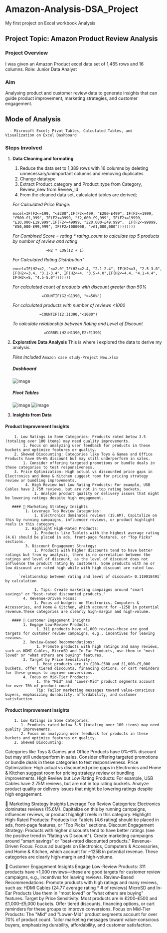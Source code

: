 # Amazon-Analysis-DSA_Project
My first project on Excel workbook Analysis

 ## Project Topic: Amazon Product Review Analysis
 ### Project Overview
 I was given an Amazon Product excel data set of 1,465 rows and 16 columns.
 Role: Junior Data Analyst
 ### Aim 
 Analysing product and customer review data to generate insights that can guide product improvement, marketing strategies, and customer engagement.
 
 ## Mode of Analysis
      - Microsoft Excel; Pivot Tables, Calculated Tables, and Visualization on Excel Dashboard
 ### Steps Involved
  1. **Data Cleaning and formating**
      1. Reduce the data set to 1,389 rows with 16 columns by deleting unnecessary/unimportant columns and removing duplicates
      2. Change datatype
      3. Extract Product_category and Product_type from Category, Review_new from Review_id
      4. From the cleaned data set, calculated tables are derived;

       *For Calculated Price Range*:
             <pre>
            ```excel=IF(F2<=199, "<£200",IF(F2<=499, "£200-£499",
             IF(F2<=1999, "£500-£1,999", IF(F2<=9999, "£2,000-£9,999",
             IF(F2<=19999, "£10,000-£19,999",IF(F2<=49999, "£20,000-£49,999", 
             IF(F2<=99999, "£50,000-£99,999", IF(F2>1000000, ">£1,000,000")))))))) ```
         </pre>

        *For Combined Score = rating * rating_count to calculate top 5 products by number of review and rating*

                        =H2 * LOG(I2 + 1) 

        *For Calculated Rating Distribution"*
                <pre>
                ``` excel=IF(H2<=2, "<=2.0",IF(H2<=2.4, "2.1-2.4",
                    IF(H2<=3, "2.5-3.0", IF(H2<=3.4, "3.1-3.4",
                    IF(H2<=4, "3.5-4.0",IF(H2<=4.4, "4.1-4.4", IF(H2<=5, "4.5-5.0"))))))) ```
                </pre>
                
        *For calculated count of products with discount greater than 50%*

                      =COUNTIF(G2:G1390, ">=50%")
     
        *For calculated products with number of reviews <1000*

                     =COUNTIF(I2:I1390,"<1000")

        *To calculate relationship between Rating and Level of Discount*

                       =CORREL(H2:H1390,E2:E1390)
     
   2. **Explorative Data Analysis**
          This is where i explored the data to derive my analysis.

      *Files Included*
           `Amazon case study-Project New.xlsx`

       ##### Dashboard
        ![image](https://github.com/user-attachments/assets/e904e763-2c97-45bd-b6df-518271fccf10)
       ##### Pivot Tables
        ![image](https://github.com/user-attachments/assets/5634429a-bd59-460c-bded-cf26e2a5409e)
        ![image](https://github.com/user-attachments/assets/9a7ed91b-ac70-423d-9bcd-7e5e8136b96d)

   3.  **Insights from Data**

   #### Product Improvement Insights
        1. Low Ratings in Some Categories: Products rated below 3.5 (totaling over 100 items) may need quality improvements.
            1. Focus on analyzing user feedback for products in these buckets and optimize features or quality.
        2. Skewed Discounting: Categories like Toys & Games and Office Products have 0%–6% discount but may still underperform in sales.
            1. Consider offering targeted promotions or bundle deals in these categories to test responsiveness.
        3. Price Optimization: High actual vs discounted price gaps in Electronics and Home & Kitchen suggest room for pricing strategy review or bundling improvements.
             4. High Review but Low Rating Products: For example, USB Cables have 2.75M reviews, but are not in top rating buckets.
                 1. Analyze product quality or delivery issues that might be lowering ratings despite high engagement.
           
       #### 📢 Marketing Strategy Insights
             1. Leverage Top Review Categories:
                 1. Electronics dominates reviews (15.6M). Capitalize on this by running campaigns, influencer reviews, or product highlight reels in this category.
             2. Highlight High-Rated Products:
                 1. Products like Tablets with the highest average rating (4.6) should be placed in ads, front-page features, or "Top Picks" sections.
             3. Discount Engagement Strategy:
                 1. Products with higher discounts tend to have better ratings but from my analysis, there is no correlation between the ratings and level of discount, as the level of discount does not influence the product rating by customers. Some products with no or low discount are rated high while with high discount are rated low.
      
          `relationship between rating and level of discount= 0.119018491` by calculation

                 1. Tips: Create marketing campaigns around "smart savings" or "best-rated discounted products."
            4. Revenue-Driven Focus:
                 1. Focus ad budgets on Electronics, Computers & Accessories, and Home & Kitchen, which account for ~125B in potential revenue.These categories are clearly high-margin and high-volume.

       #### 👥 Customer Engagement Insights
            1. Engage Low-Review Products:
                  1. 311 products have <1,000 reviews—these are good targets for customer review campaigns, e.g., incentives for leaving reviews.
            2. Review-Based Recommendations:
                  1. Promote products with high ratings and many reviews, such as HDMI Cables, MicroSD and In-Ear Products, use them in "most loved" or "what others are buying" features.
            3. Target by Price Sensitivity:
                  1. Most products are in £200–£500 and £1,000–£5,000 buckets, offer tiered discounts, financing options, or cart reminders for these groups to improve conversions.
            4. Focus on Mid-Tier Products:
                  1. The "Mid" and "Lower-Mid" product segments account for over 70% of product count.
                  Tip: Tailor marketing messages toward value-conscious buyers, emphasizing durability, affordability, and customer satisfaction.

        
   #### Product Improvement Insights
        1. Low Ratings in Some Categories:
           1. Products rated below 3.5 (totaling over 100 items) may need quality improvements.
           2. Focus on analyzing user feedback for products in these buckets and optimize features or quality.
        2. Skewed Discounting:
Categories like Toys & Games and Office Products have 0%–6% discount but may still underperform in sales.
Consider offering targeted promotions or bundle deals in these categories to test responsiveness.
Price Optimization:
High actual vs discounted price gaps in Electronics and Home & Kitchen suggest room for pricing strategy review or bundling improvements.
High Review but Low Rating Products:
For example, USB Cables have 2.75M reviews, but are not in top rating buckets.
Analyze product quality or delivery issues that might be lowering ratings despite high engagement.

📢 Marketing Strategy Insights
Leverage Top Review Categories:
Electronics dominates reviews (15.6M). Capitalize on this by running campaigns, influencer reviews, or product highlight reels in this category.
Highlight High-Rated Products:
Products like Tablets (4.6 rating) should be placed in ads, front-page features, or "Top Picks" sections.
Discount Engagement Strategy:
Products with higher discounts tend to have better ratings (see the positive trend in "Rating vs Discount").
Create marketing campaigns around "smart savings" or "best-rated discounted products."
Revenue-Driven Focus:
Focus ad budgets on Electronics, Computers & Accessories, and Home & Kitchen, which account for ~125B in potential revenue.
These categories are clearly high-margin and high-volume.

👥 Customer Engagement Insights
Engage Low-Review Products:
311 products have <1,000 reviews—these are good targets for customer review campaigns, e.g., incentives for leaving reviews.
Review-Based Recommendations:
Promote products with high ratings and many reviews, such as:
HDMI Cables (24.77 average rating * # of reviews)
MicroSD and In-Ear Products
Use them in "most loved" or "what others are buying" features.
Target by Price Sensitivity:
Most products are in £200–£500 and £1,000–£5,000 buckets.
Offer tiered discounts, financing options, or cart reminders for these groups to improve conversions.
Focus on Mid-Tier Products:
The "Mid" and "Lower-Mid" product segments account for over 70% of product count.
Tailor marketing messages toward value-conscious buyers, emphasizing durability, affordability, and customer satisfaction.

 


  
      

          

      
          
      
